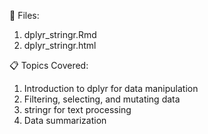 📌 Files:

1. dplyr_stringr.Rmd
2. dplyr_stringr.html

📋 Topics Covered:

1. Introduction to dplyr for data manipulation
2. Filtering, selecting, and mutating data
3. stringr for text processing
4. Data summarization


